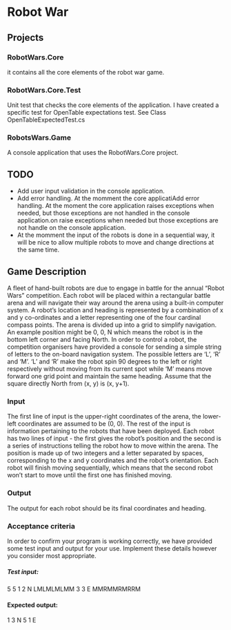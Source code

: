 # Robot War
## Projects
### RobotWars.Core
it contains all the core elements of the robot war game.

### RobotWars.Core.Test
Unit test that checks the core elements of the application.
I have created a specific test for OpenTable expectations test. See Class OpenTableExpectedTest.cs

### RobotsWars.Game
A console application that uses the RobotWars.Core project. 

## TODO
* Add user input validation in the console application.
* Add error handling. At the momment the core applicatiAdd error handling. At the moment the core application raises exceptions when needed, but those exceptions are not handled in the console application.on raise exceptions when needed but those exceptions are not handle on the console application.
* At the momment the input of the robots is done in a sequential way, it will be nice to allow multiple robots to move and change directions at the same time.

## Game Description
A fleet of hand-built robots are due to engage in battle for the annual “Robot Wars” competition. Each
robot will be placed within a rectangular battle arena and will navigate their way around the arena
using a built-in computer system.
A robot’s location and heading is represented by a combination of x and y co-ordinates and a letter
representing one of the four cardinal compass points. The arena is divided up into a grid to simplify
navigation. An example position might be 0, 0, N which means the robot is in the bottom left corner
and facing North.
In order to control a robot, the competition organisers have provided a console for sending a simple
string of letters to the on-board navigation system. The possible letters are ‘L’, ‘R’ and ‘M’. ‘L’ and ‘R’
make the robot spin 90 degrees to the left or right respectively without moving from its current spot
while ‘M’ means move forward one grid point and maintain the same heading. Assume that the square
directly North from (x, y) is (x, y+1).

### Input
The first line of input is the upper-right coordinates of the arena, the lower-left coordinates are
assumed to be (0, 0).
The rest of the input is information pertaining to the robots that have been deployed. Each robot has
two lines of input - the first gives the robot’s position and the second is a series of instructions telling
the robot how to move within the arena.
The position is made up of two integers and a letter separated by spaces, corresponding to the x and y
coordinates and the robot’s orientation. Each robot will finish moving sequentially, which means that
the second robot won’t start to move until the first one has finished moving.

### Output
The output for each robot should be its final coordinates and heading.

### Acceptance criteria
In order to confirm your program is working correctly, we have provided some test input and output for
your use. Implement these details however you consider most appropriate.
##### Test input:
5 5
1 2 N
LMLMLMLMM
3 3 E
MMRMMRMRRM
#### Expected output:
1 3 N
5 1 E